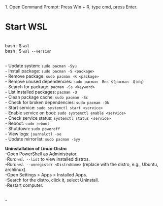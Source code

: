 <br>1. Open Command Prompt: Press Win + R, type cmd, press Enter.

# Start WSL <br>
  <br>bash : $ ```wsl```
  <br>bash : $ ```wsl --version```


  <br>- Update system: ```sudo pacman -Syu```
  <br>- Install package: ```sudo pacman -S <package>```
  <br>- Remove package: ```sudo pacman -R <package>```
  <br>- Remove unused dependencies: ```sudo pacman -Rns $(pacman -Qtdq)```
  <br>- Search for package: ```pacman -Ss <keyword>```
  <br>- List installed packages: ```pacman -Q```
  <br>- Clean package cache: ```sudo pacman -Sc```
  <br>- Check for broken dependencies: ```sudo pacman -Dk```
  <br>- Start service: ```sudo systemctl start <service>```
  <br>- Enable service on boot: ```sudo systemctl enable <service>```
  <br>- Check service status: ```systemctl status <service>```
  <br>- Reboot: ```sudo reboot```
  <br>- Shutdown: ```sudo poweroff```
  <br>- View logs: ```journalctl -xe```
  <br>- Update mirrorlist: ```sudo pacman -Syy```

  **Uninstallation of Linux-Distro**
  <br>-Open PowerShell as Administrator.
  <br>-Run: ```wsl --list``` to view installed distros.
  <br>-Run: ```wsl --unregister <DistroName>``` (replace <DistroName> with the distro, e.g., Ubuntu, archlinux).
  <br>-Open Settings > Apps > Installed Apps.
  <br>-Search for the distro, click it, select Uninstall.
  <br>-Restart computer.
  
  <br>-
  
  
  
